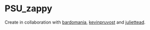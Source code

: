 # PSU_zappy

Create in collaboration with [bardomania](https://github.com/bardomania), [kevinpruvost](https://github.com/kevinpruvost) and [juliettead](https://github.com/hadrienm).